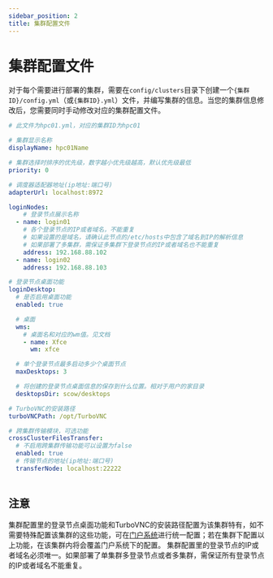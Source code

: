 ```yaml
---
sidebar_position: 2
title: 集群配置文件
---
```


# 集群配置文件

对于每个需要进行部署的集群，需要在`config/clusters`目录下创建一个`{集群ID}/config.yml`（或`{集群ID}.yml`）文件，并编写集群的信息。当您的集群信息修改后，您需要同时手动修改对应的集群配置文件。

```yaml title="config/clusters/hpc01/config.yml"
# 此文件为hpc01.yml，对应的集群ID为hpc01

# 集群显示名称
displayName: hpc01Name

# 集群选择时排序的优先级，数字越小优先级越高，默认优先级最低
priority: 0

# 调度器适配器地址(ip地址:端口号)
adapterUrl: localhost:8972

loginNodes:
    # 登录节点展示名称
  - name: login01
    # 各个登录节点的IP或者域名，不能重复
    # 如果设置的是域名，请确认此节点的/etc/hosts中包含了域名到IP的解析信息
    # 如果部署了多集群，需保证多集群下登录节点的IP或者域名也不能重复
    address: 192.168.88.102
  - name: login02
    address: 192.168.88.103

# 登录节点桌面功能
loginDesktop:
  # 是否启用桌面功能
  enabled: true

  # 桌面
  wms: 
    # 桌面名和对应的wm值。见文档
    - name: Xfce
      wm: xfce

  # 单个登录节点最多启动多少个桌面节点
  maxDesktops: 3

  # 将创建的登录节点桌面信息的保存到什么位置。相对于用户的家目录
  desktopsDir: scow/desktops

# TurboVNC的安装路径
turboVNCPath: /opt/TurboVNC

# 跨集群传输模块，可选功能
crossClusterFilesTransfer:
  # 不启用跨集群传输功能可以设置为false
  enabled: true
  # 传输节点的地址(ip地址:端口号)
  transferNode: localhost:22222
  
```

## 注意
集群配置里的登录节点桌面功能和TurboVNC的安装路径配置为该集群特有，如不需要特殊配置该集群的这些功能，可在[门户系统](./portal/intro.md)进行统一配置；若在集群下配置以上功能，在该集群内将会覆盖门户系统下的配置。
集群配置里的登录节点的IP或者域名必须唯一。如果部署了单集群多登录节点或者多集群，需保证所有登录节点的IP或者域名不能重复。
